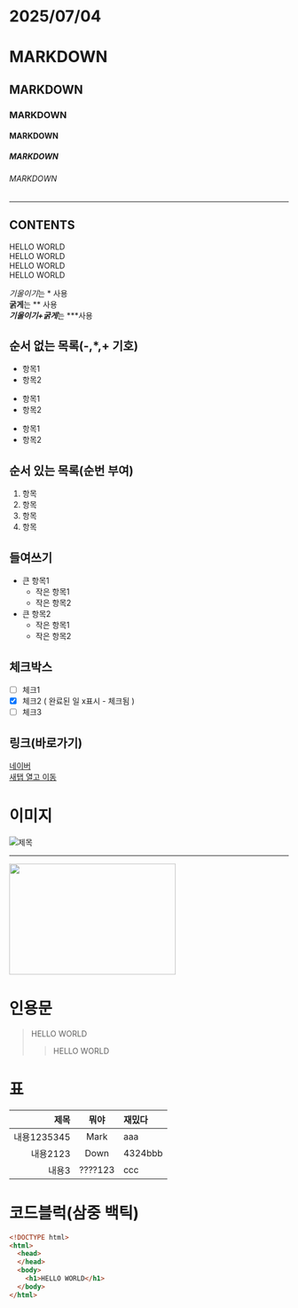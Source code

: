 


<!-- 제목 -->

# 2025/07/04

# MARKDOWN
## MARKDOWN
### MARKDOWN
#### MARKDOWN
##### MARKDOWN
###### MARKDOWN


<!-- 수평선 '---' , '***' , '___'-->

---
CONTENTS
---

<!-- 줄바꿈 : 문장 끝에 Space 2회 , 문장끝 <br>-->
HELLO WORLD  
HELLO WORLD<br>
HELLO WORLD<br>
HELLO WORLD<br>


<!-- 강조하기 *사용 -->
*기울이기*는 * 사용  
**굵게**는 ** 사용  
***기울이기+굵게***는 ***사용


<!-- 목록 리스트-->

## 순서 없는 목록(-,*,+ 기호)
- 항목1
- 항목2
* 항목1
* 항목2
+ 항목1
+ 항목2


## 순서 있는 목록(순번 부여)
1. 항목
2. 항목
3. 항목
4. 항목

## 들여쓰기
- 큰 항목1
  - 작은 항목1
  - 작은 항목2
- 큰 항목2
  - 작은 항목1
  - 작은 항목2


## 체크박스
- [ ] 체크1
- [x] 체크2 ( 완료된 일 x표시 - 체크됨 )
- [ ] 체크3

## 링크(바로가기)
[네이버](https://naver.com)  
<a href="https://naver.com" target="_blank">새탭 열고 이동</a>

# 이미지
![제목](./tree.jpg)

---

<img src="./tree.jpg" width="300" height="200" alr="" />


# 인용문
> HELLO WORLD
>> HELLO WORLD

# 표
|제목|뭐야|재밌다|
|-:|:-:|:-|
|내용1235345|Mark|aaa|
|내용2123|Down|4324bbb|
|내용3|????123|ccc|


# 코드블럭(삼중 백틱)
```html
<!DOCTYPE html>
<html>
  <head>
  </head>
  <body>
    <h1>HELLO WORLD</h1>
  </body>
</html>
```




